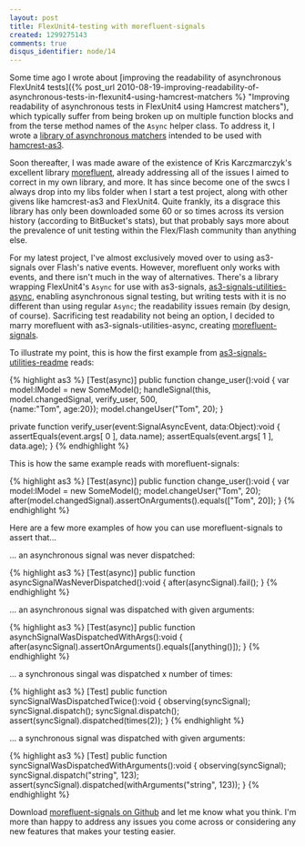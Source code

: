 ```yaml
--- 
layout: post
title: FlexUnit4-testing with morefluent-signals
created: 1299275143
comments: true
disqus_identifier: node/14 
---
```


Some time ago I wrote about [improving the readability of asynchronous FlexUnit4 tests]({% post_url 2010-08-19-improving-readability-of-asynchronous-tests-in-flexunit4-using-hamcrest-matchers %} "Improving readability of asynchronous tests in FlexUnit4 using Hamcrest matchers"), which typically suffer from being broken up on multiple function blocks and from the terse method names of the `Async` helper class. To address it, I wrote a [library of asynchronous
matchers](https://github.com/pmowrer/hamcrest-as3-async) intended to be used with [hamcrest-as3](https://github.com/drewbourne/hamcrest-as3 "hamcrest-as3").

Soon thereafter, I was made aware of the existence of Kris Karczmarczyk's excellent library [morefluent](https://bitbucket.org/loomis/morefluent/wiki/Home "morefluent"), already addressing all of the issues I aimed to correct in my own library, and more. It has since become one of the swcs I always drop into my libs folder when I start a test project, along with other givens like hamcrest-as3 and FlexUnit4. Quite frankly, its a disgrace this library has only been downloaded some 60 or so times across its version history (according to BitBucket's stats), but that probably says more about the prevalence of unit testing within the Flex/Flash community than anything else.<!--break-->

For my latest project, I've almost exclusively moved over to using as3-signals over Flash's native events. However, morefluent only works with events, and there isn't much in the way of alternatives. There's a library wrapping FlexUnit4's `Async` for use with as3-signals, [as3-signals-utilities-async](https://github.com/eidiot/as3-signals-utilities-async/ "as3-signals-utilities-async"), enabling asynchronous signal testing, but writing tests with it is no different than
using regular `Async`; the readability issues remain (by design, of course). Sacrificing test readability not being an option, I decided to marry morefluent with as3-signals-utilities-async, creating [morefluent-signals](https://github.com/pmowrer/morefluent-signals "morefluent-signals").

To illustrate my point, this is how the first example from [as3-signals-utilities-readme](https://github.com/eidiot/as3-signals-utilities-async/blob/master/README.textile "as3-signals-utilities-async README.textile") reads:

{% highlight as3 %}
[Test(async)]
public function change_user():void
{
    var model:IModel = new SomeModel();
    handleSignal(this, model.changedSignal, verify_user, 500,  
        {name:"Tom", age:20});
    model.changeUser("Tom", 20);
}

private function verify_user(event:SignalAsyncEvent, data:Object):void
{
    assertEquals(event.args[ 0 ], data.name);
    assertEquals(event.args[ 1 ], data.age);
}
{% endhighlight %}

This is how the same example reads with morefluent-signals:

{% highlight as3 %}
[Test(async)]
public function change_user():void
{
    var model:IModel = new SomeModel();
    model.changeUser("Tom", 20);
    after(model.changedSignal).assertOnArguments().equals(["Tom", 20]);
}
{% endhighlight %}

Here are a few more examples of how you can use morefluent-signals to assert that...

... an asynchronous signal was never dispatched:

{% highlight as3 %}
[Test(async)]
public function asyncSignalWasNeverDispatched():void
{
    after(asyncSignal).fail();
}
{% endhighlight %}

... an asynchronous signal was dispatched with given arguments:

{% highlight as3 %}
[Test(async)]
public function asynchSignalWasDispatchedWithArgs():void
{
    after(asyncSignal).assertOnArguments().equals([anything()]);
}
{% endhighlight %}

... a synchronous singal was dispatched x number of times:

{% highlight as3 %}
[Test]
public function syncSignalWasDispatchedTwice():void
{
    observing(syncSignal);
    syncSignal.dispatch();
    syncSignal.dispatch();
    assert(syncSignal).dispatched(times(2));
}
{% endhighlight %}

... a synchronous signal was dispatched with given arguments:

{% highlight as3 %}
[Test]
public function syncSignalWasDispatchedWithArguments():void
{
    observing(syncSignal);
    syncSignal.dispatch("string", 123);
    assert(syncSignal).dispatched(withArguments("string", 123));
}
{% endhighlight %}

Download [morefluent-signals on Github](https://github.com/pmowrer/morefluent-signals "morefluent-signals") and let me know what you think. I'm more than happy to address any issues you come across or considering any new features that makes your testing easier.
